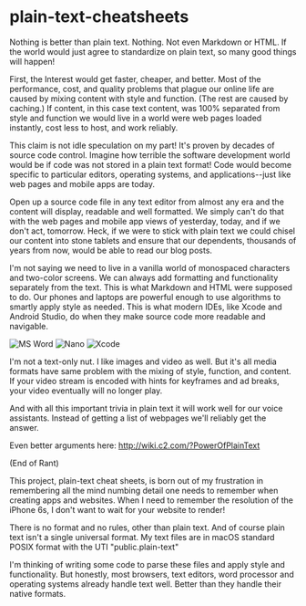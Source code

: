 # plain-text-cheatsheets

Nothing is better than plain text. Nothing. Not even Markdown or HTML. If the world would just agree to standardize on plain text, so many good things will happen!

First, the Interest would get faster, cheaper, and better. Most of the performance, cost, and quality problems that plague our online life are caused by mixing content with style and function. (The rest are caused by caching.) If content, in this case text content, was 100% separated from style and function we would live in a world were web pages loaded instantly, cost less to host, and work reliably.

This claim is not idle speculation on my part! It's proven by decades of source code control. Imagine how terrible the software development world would be if code was not stored in a plain text format! Code would become specific to particular editors, operating systems, and applications--just like web pages and mobile apps are today. 

Open up a source code file in any text editor from almost any era and the content will display, readable and well formatted. We simply can't do that with the web pages and mobile app views of yesterday, today, and if we don't act, tomorrow. Heck, if we were to stick with plain text we could chisel our content into stone tablets and ensure that our dependents, thousands of years from now, would be able to read our blog posts.

I'm not saying we need to live in a vanilla world of monospaced characters and two-color screens. We can always add formatting and functionality separately from the text. This is what Markdown and HTML were supposed to do. Our phones and laptops are powerful enough to use algorithms to smartly apply style as needed. This is what modern IDEs, like Xcode and Android Studio, do when they make source code more readable and navigable.

![MS Word](https://github.com/jpavley/plain-text-cheatsheets/blob/master/images/Screen%20Shot%202018-03-03%20at%2010.23.07%20AM.png)
![Nano](https://github.com/jpavley/plain-text-cheatsheets/blob/master/images/Screen%20Shot%202018-03-03%20at%2010.23.12%20AM.png)
![Xcode](https://github.com/jpavley/plain-text-cheatsheets/blob/master/images/Screen%20Shot%202018-03-03%20at%2010.23.15%20AM.png)

I'm not a text-only nut. I like images and video as well. But it's all media formats have same problem with the mixing of style, function, and content. If your video stream is encoded with hints for keyframes and ad breaks, your video eventually will no longer play.

And with all this important trivia in plain text it will work well for our voice assistants. Instead of getting a list of webpages we'll reliably get the answer.

Even better arguments here: http://wiki.c2.com/?PowerOfPlainText

(End of Rant)

This project, plain-text cheat sheets, is born out of my frustration in remembering all the mind numbing detail one needs to remember when creating apps and websites. When I need to remember the resolution of the iPhone 6s, I don't want to wait for your website to render!

There is no format and no rules, other than plain text. And of course plain text isn't a single universal format. My text files are in macOS standard POSIX format with the UTI "public.plain-text"

I'm thinking of writing some code to parse these files and apply style and functionality. But honestly, most browsers, text editors, word processor and operating systems already handle text well. Better than they handle their native formats.
